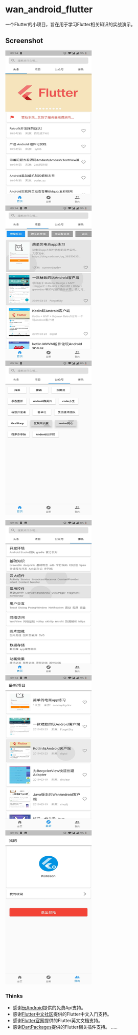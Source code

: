# wan_android_flutter

一个Flutter的小项目，旨在用于学习Flutter相关知识的实战演示。

## Screenshot

<img width="270" height="480" src="https://github.com/KCrason/wan_android_flutter/blob/master/screenshot/5ce6d648b71fd5e71397e3bd3812654.jpg"/><img width="270" height="480" src="https://github.com/KCrason/wan_android_flutter/blob/master/screenshot/de860bcf3a161636081d8fbef1e9b62.jpg"/><img width="270" height="480" src="https://github.com/KCrason/wan_android_flutter/blob/master/screenshot/f42e8cd5911b88f7775aacd0aca6ae4.jpg"/>

<img width="270" height="480" src="https://github.com/KCrason/wan_android_flutter/blob/master/screenshot/a62a6fb2f28c20b622b6cced8b45939.jpg"/><img width="270" height="480" src="https://github.com/KCrason/wan_android_flutter/blob/master/screenshot/398d31a97a60a0dfad0c3f14aebc5f2.jpg"/><img width="270" height="480" src="https://github.com/KCrason/wan_android_flutter/blob/master/screenshot/3821a89f977e8aaed18b78f1e4ad807.jpg"/>


### Thinks

- 感谢[玩Android](http://www.wanandroid.com/)提供的免费Api支持。
- 感谢[Flutter中文社区](https://flutterchina.club/)提供的Flutter中文入门支持。
- 感谢[Flutter官网](https://flutter.dev/)提供的Flutter英文文档支持。
- 感谢[DartPackages](https://pub.dartlang.org/)提供的Flutter相关插件支持。
.....


